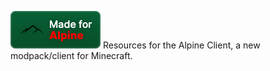 ![Made for Alpine](https://github.com/weblabsaus/alpineclient/blob/main/icons/cozy.png?raw=true)
Resources for the Alpine Client, a new modpack/client for Minecraft.
